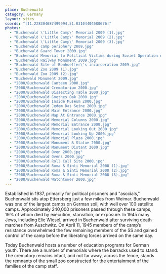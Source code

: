 ```yaml
---
place: Buchenwald
category: Germany
layout: sites
coords: "[11.228304687499994,51.03104404680676]"
photos:
  - "Buchenwald \'Little Camp\' Memorial 2009 (1).jpg"
  - "Buchenwald \'Little Camp\' Memorial 2009 (2).jpg"
  - "Buchenwald \'Little Camp\' Memorial 2009 (3).jpg"
  - "Buchenwald camp periphery 2009.jpg"
  - "Buchenwald Guard Tower 2009.jpg"
  - "Buchenwald Memorial to Political Victims during Soviet Operation of the Camp.jpg"
  - "Buchenwald Railway Monument 2009.jpg"
  - "Buchenwald Site of Bonhoeffer\'s incarceration 2009.jpg"
  - "Buchenwald Zoo 2009 (1).jpg"
  - "Buchenwald Zoo 2009 (2).jpg"
  - "Buchewald Monument 2009.jpg"
  - "2000/Buchenwald Canteen 2000.jpg"
  - "2000/Buchenwald Crematorium 2000.jpg"
  - "2000/Buchenwald Dissecting Table 2000.jpg"
  - "2000/Buchenwald Goethes Oak 2000.jpg"
  - "2000/Buchenwald Inside Museum 2000.jpg"
  - "2000/Buchenwald Jedem Das Seine 2000.jpg"
  - "2000/Buchenwald Main Entrance 2000.jpg"
  - "2000/Buchenwald Map At Entrance 2000.jpg"
  - "2000/Buchenwald Memorial Columns 2000.jpg"
  - "2000/Buchenwald Memorial Entrance 2000.jpg"
  - "2000/Buchenwald Memorial Looking Out 2000.jpg"
  - "2000/Buchenwald Memorial Looking Up 2000.jpg"
  - "2000/Buchenwald Memorial Plaza 2000.jpg"
  - "2000/Buchenwald Monument & Statue 2000.jpg"
  - "2000/Buchenwald Monument Distant 2000.jpg"
  - "2000/Buchenwald Oven 2000.jpg"
  - "2000/Buchenwald Ovens 2000.jpg"
  - "2000/Buchenwald Roll Call Site 2000.jpg"
  - "2000/Buchenwald Roma & Sinti Memorial 2000 (1).jpg"
  - "2000/Buchenwald Roma & Sinti Memorial 2000 (2).jpg"
  - "2000/Buchenwald Roma & Sinti Memorial 2000 (3).jpg"
  - "2000/Buchenwald Watchtower 2000.jpg"
---
```

Established in 1937, primarily for political prisoners and "asocials," Buchenwald sits atop Ettersberg just a few miles from Weimar. Buchenwald was one of the largest camps on German soil, with well over 100 satellite camps. Approximately 240,000 prisoners passed through these camps, 19% of whom died by execution, starvation, or exposure. In 1945 many Jews, including Elie Wiesel, arrived in Buchenwald after surviving death marches from Auschwitz. On April 11, 1945 members of the camp’s resistance overwhelmed the few remaining members of the SS and gained control of the camp before the liberating forces arrived on the same day. 

Today Buchenwald hosts a number of education programs for German youth. There are a number of memorials where the barracks used to stand. The crematory remains intact, and not far away, across the fence, stands the remnants of the small zoo constructed for the entertainment of the families of the camp staff.